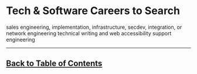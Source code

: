 # Tech & Software Careers to Search

sales engineering, implementation, infrastructure, secdev, integration, or network engineering
technical writing and  web accessibility
support engineering

<hr>

## [Back to Table of Contents](./README.md)